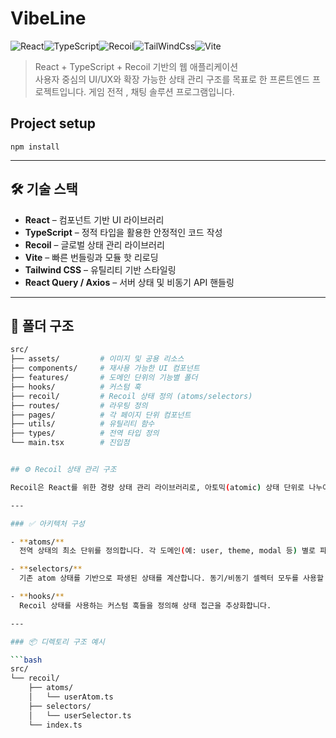 # VibeLine

![React](https://img.shields.io/badge/React-20232A?style=for-the-badge&logo=react&logoColor=61DAFB)![TypeScript](https://img.shields.io/badge/typescript-%23007ACC.svg?style=for-the-badge&logo=typescript&logoColor=white)![Recoil](https://img.shields.io/badge/Recoil-339933?style=for-the-badge&logo=Recoil&logoColor=white)![TailWindCss](https://img.shields.io/badge/TailWindCss-0067A3?style=for-the-badge&logo=TailwindCss&logoColor=white)![Vite](https://img.shields.io/badge/Vite-C49102?style=for-the-badge&logo=Vite&logoColor=white) 
> React + TypeScript + Recoil 기반의 웹 애플리케이션  
> 사용자 중심의 UI/UX와 확장 가능한 상태 관리 구조를 목표로 한 프론트엔드 프로젝트입니다.
> 게임 전적 , 채팅 솔루션 프로그램입니다.
## Project setup
```
npm install
```
---

## 🛠️ 기술 스택

- **React** – 컴포넌트 기반 UI 라이브러리  
- **TypeScript** – 정적 타입을 활용한 안정적인 코드 작성  
- **Recoil** – 글로벌 상태 관리 라이브러리  
- **Vite** – 빠른 번들링과 모듈 핫 리로딩  
- **Tailwind CSS** – 유틸리티 기반 스타일링  
- **React Query / Axios** – 서버 상태 및 비동기 API 핸들링

---

## 📁 폴더 구조

```bash
src/
├── assets/         # 이미지 및 공용 리소스
├── components/     # 재사용 가능한 UI 컴포넌트
├── features/       # 도메인 단위의 기능별 폴더
├── hooks/          # 커스텀 훅
├── recoil/         # Recoil 상태 정의 (atoms/selectors)
├── routes/         # 라우팅 정의
├── pages/          # 각 페이지 단위 컴포넌트
├── utils/          # 유틸리티 함수
├── types/          # 전역 타입 정의
└── main.tsx        # 진입점


## ⚙️ Recoil 상태 관리 구조

Recoil은 React를 위한 경량 상태 관리 라이브러리로, 아토믹(atomic) 상태 단위로 나누어 관리할 수 있으며, 파생 상태 계산도 간편하게 할 수 있습니다. 본 프로젝트에서는 다음과 같은 구조로 활용하고 있습니다.

---

### ✅ 아키텍처 구성

- **atoms/**  
  전역 상태의 최소 단위를 정의합니다. 각 도메인(예: user, theme, modal 등) 별로 파일을 나누어 구성합니다.

- **selectors/**  
  기존 atom 상태를 기반으로 파생된 상태를 계산합니다. 동기/비동기 셀렉터 모두를 사용할 수 있습니다.

- **hooks/**  
  Recoil 상태를 사용하는 커스텀 훅들을 정의해 상태 접근을 추상화합니다.

---

### 📦 디렉토리 구조 예시

```bash
src/
└── recoil/
    ├── atoms/
    │   └── userAtom.ts
    ├── selectors/
    │   └── userSelector.ts
    └── index.ts



